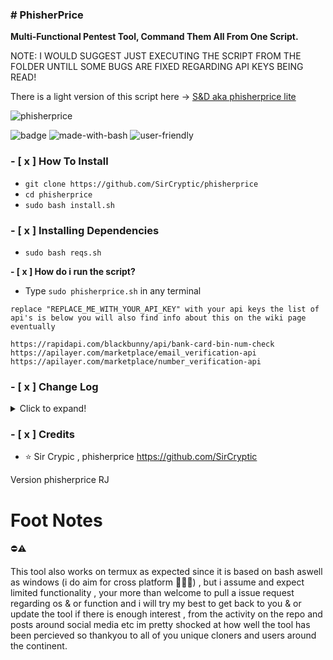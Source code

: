 ### # PhisherPrice
**Multi-Functional Pentest Tool, Command Them All From One Script.**

NOTE: I WOULD SUGGEST JUST EXECUTING THE SCRIPT FROM THE FOLDER UNTILL SOME BUGS ARE FIXED REGARDING API KEYS BEING READ!

There is a light version of this script here -> [S&D aka phisherprice lite ](https://github.com/SirCryptic/snd)

![phisherprice](https://user-images.githubusercontent.com/48811414/86302115-ad7e1f80-bbff-11ea-8da0-d3f7a6746eb2.gif)


![badge](https://user-images.githubusercontent.com/48811414/86191653-8233fb80-bb3f-11ea-8b2c-5e8737da4464.png) ![made-with-bash](https://user-images.githubusercontent.com/48811414/86414182-29896d80-bcbb-11ea-9b0b-de6b57eb583d.png) ![user-friendly](https://user-images.githubusercontent.com/48811414/86414184-2a220400-bcbb-11ea-89a8-89890f2e3775.png)

### **- [ x ] How To Install**

- `git clone https://github.com/SirCryptic/phisherprice`
- `cd phisherprice`
-  `sudo bash install.sh`

### **- [ x ] Installing Dependencies**
- `sudo bash reqs.sh`

**- [ x ] How do i run the script?**

-  Type `sudo phisherprice.sh` in any terminal

```
replace "REPLACE_ME_WITH_YOUR_API_KEY" with your api keys the list of api's is below you will also find info about this on the wiki page eventually

https://rapidapi.com/blackbunny/api/bank-card-bin-num-check
https://apilayer.com/marketplace/email_verification-api
https://apilayer.com/marketplace/number_verification-api
```

### - [ x ] Change Log
<details>
  <summary>Click to expand!</summary>

- 16/02/2023
- Implemented a ssh scanner to scan for weak ciphers/macs/kex

- 11/02/2023
- updated how api keys are stored
- added email validator
- added BIN Checker

- 10/02/2023
- Fixed the following:
- phone number lookup (Feel free To add your own api key instead)
- Wi-Fi Honeypot Cracker + Update ✌️
- Also removed duplicate code 🤦

- NOTE: next update will more than likely include a gui overhaul while some features will be either removed or replaced
 
- 21/04/2022

- removed stealth ping ( required a key )
- removed needing a word before option
- removed website

- 06/06/20~23:00

- Added metasploit Nmap vuln script // all tests
- Added Linux Data Dump
- Added Sub Menu For Scanners In Auto Exploits Menu
- Added wifi honeypot cracker
- Added WP Auto Brute


30/06/20~@23:40

- Changed Phone API 
- Added Some Dependencies into installer // Majority Of Them Just A Few Left
-  Also Added Banner For Option Picker Enjoy 😎

- SUB MENU DEDICATED TO HYDRA || SUN/24/MAY/2020
-  Complete Overhaul / re-write
-  added tons more features too many to list

[WIKI](https://github.com/NULL-Security-Team/phisherprice/wiki)

- 2021/4/12
- Updated The Credits
  
</details>
  

### - [ x ] Credits

- ⭐ Sir Crypic , phisherprice
https://github.com/SirCryptic


Version phisherprice RJ<tagname>
  
 # Foot Notes
⛔⚠️
  
This tool also works on termux as expected since it is based on bash aswell as windows (i do aim for cross platform 🙋‍♂️✅) , but i assume and expect limited functionality , your more than welcome to pull a issue request regarding os & or function and i will try my best to get back to you & or update the tool if there is enough interest , from the activity on the repo and posts around social media etc im pretty shocked at how well the tool has been percieved so thankyou to all of you unique cloners and users around the continent.
